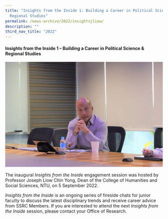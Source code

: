 ```yaml
---
title: "Insights from the Inside 1: Building a Career in Political Science &
  Regional Studies"
permalink: /news-archive/2022/insightsjliow/
description: ""
third_nav_title: "2022"
---
```

#### Insights from the Inside 1 – Building a Career in Political Science & Regional Studies

![](/images/8f6a5591_light.jpg)

The inaugural _Insights from the Inside_ engagement session was hosted by Professor Joseph Liow Chin Yong, Dean of the College of Humanities and Social Sciences, NTU, on 5 September 2022.

_Insights from the Inside_ is an ongoing series of fireside chats for junior faculty to discuss the latest disciplinary trends and receive career advice from SSRC Members. If you are interested to attend the next _Insights from the Inside_ session, please contact your Office of Research.